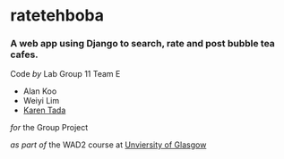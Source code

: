 # ratetehboba


### A web app using Django to search, rate and post bubble tea cafes.

Code *by* Lab Group 11 Team E
  * Alan Koo
  * Weiyi Lim
  * [Karen Tada](https://github.com/trtk298/)
  
  
*for* the Group Project

*as part of* the WAD2 course at [Unviersity of Glasgow](https://www.gla.ac.uk/)
